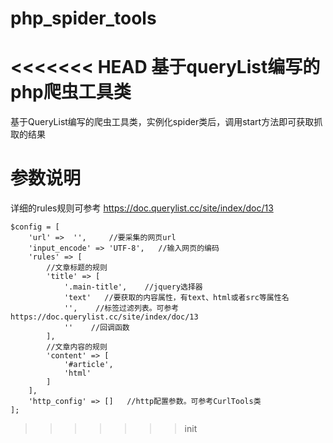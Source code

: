 # php_spider_tools
<<<<<<< HEAD
基于queryList编写的php爬虫工具类
=======
基于QueryList编写的爬虫工具类，实例化spider类后，调用start方法即可获取抓取的结果

# 参数说明
详细的rules规则可参考 https://doc.querylist.cc/site/index/doc/13

```
$config = [
    'url' =>  '',     //要采集的网页url
    'input_encode' => 'UTF-8',   //输入网页的编码
    'rules' => [
        //文章标题的规则
        'title' => [
            '.main-title',    //jquery选择器
            'text'   //要获取的内容属性，有text、html或者src等属性名
            '',    //标签过滤列表。可参考 https://doc.querylist.cc/site/index/doc/13
            ''    //回调函数
        ],
        //文章内容的规则
        'content' => [
            '#article',
            'html'
        ]
    ],
    'http_config' => []   //http配置参数。可参考CurlTools类
];
```
>>>>>>> init
